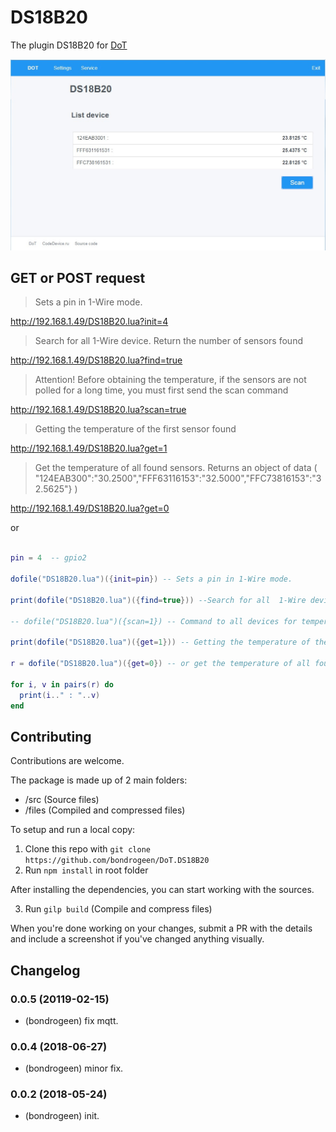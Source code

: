 # DS18B20
 
The plugin DS18B20 for [DoT](https://github.com/bondrogeen/DoT)

![alt-текст](https://raw.githubusercontent.com/bondrogeen/DS18B20/master/doc/Screenshot1.jpg "Screenshot1.jpg")

## GET or POST request

> Sets a pin in 1-Wire mode.

http://192.168.1.49/DS18B20.lua?init=4 

> Search for all  1-Wire device. Return the number of sensors found

http://192.168.1.49/DS18B20.lua?find=true

> Attention! Before obtaining the temperature, if the sensors are not polled for a long time, you must first send the scan command

http://192.168.1.49/DS18B20.lua?scan=true

> Getting the temperature of the first sensor found

http://192.168.1.49/DS18B20.lua?get=1 

> Get the temperature of all found sensors. Returns an object of data  ( "124EAB300":"30.2500","FFF63116153":"32.5000","FFC73816153":"32.5625"} )

http://192.168.1.49/DS18B20.lua?get=0

or

```lua

pin = 4  -- gpio2

dofile("DS18B20.lua")({init=pin}) -- Sets a pin in 1-Wire mode.

print(dofile("DS18B20.lua")({find=true})) --Search for all  1-Wire device. Return the number of sensors found

-- dofile("DS18B20.lua")({scan=1}) -- Command to all devices for temperature conversion

print(dofile("DS18B20.lua")({get=1})) -- Getting the temperature of the first sensor found

r = dofile("DS18B20.lua")({get=0}) -- or get the temperature of all found sensors
 
for i, v in pairs(r) do
  print(i.." : "..v)
end

```

## Contributing
Contributions are welcome.

The package is made up of 2 main folders:

- /src (Source files)
- /files (Compiled and compressed files)

To setup and run a local copy:
1. Clone this repo with `git clone https://github.com/bondrogeen/DoT.DS18B20`
2. Run `npm install` in root folder

After installing the dependencies, you can start working with the sources.

3. Run `gilp build` (Compile and compress files)

When you're done working on your changes, submit a PR with the details and include a 
screenshot if you've changed anything visually.


## Changelog

### 0.0.5 (20119-02-15)
* (bondrogeen) fix mqtt.

### 0.0.4 (2018-06-27)
* (bondrogeen) minor fix.
### 0.0.2 (2018-05-24)
* (bondrogeen) init.



